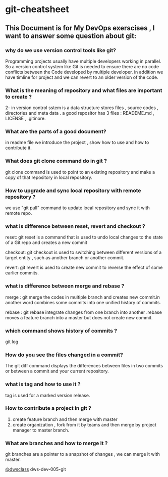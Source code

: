 # git-cheatsheet

## This Document is for My DevOps exerscises ,  I want to answer some question about git:

### why do we use version control tools like git?
Programming projects usually have multiple developers working in parallel. So a version control system like Git is needed to ensure there are no code conflicts 
between the Code developed by multiple developer. in addition we have timline for project and we can revert to an older version of the code.

### What is the meaning of repository and what files are important to create  ?
2- in version control sstem is a data structure stores files , source codes , directories and meta data . a good repositor has 3 files : READEME.md , LICENSE , .gitinore.

### What are the parts of a good document?
in readme file we introduce the project , show how to use and how to contribute it.

### What does git clone command do in git ?
git clone command is used to point to an existing repository and make a copy of that repository in local repository.

### How to upgrade and sync local repository with remote repository ? 
we use "git pull" command to update local repository and sync it with remote repo. 

### what is difference between reset, revert and checkout ? 
reset: git reset is a command that is used to undo local changes to the state of a Git repo and creates a new commit 

checkout: git checkout is used to switching between different versions of a target entity , such as another branch or another commit.

revert: git revert is used to create new commit to reverse the effect of some earlier commits.
  
### what is difference between merge and rebase ? 

merge : git merge the codes in multiple branch and creates new commit.in another word combines some commits into one unified history of commits.

rebase : git rebase integrate changes from one branch into another .rebase moves a feature branch into a master but does not create new commit.
  
### which command shows history of commits ? 
git log

### How do you see the files changed in a commit?
The git diff command displays the differences between files in two commits or between a commit and your current repository. 

### what is tag and how to use it ?
tag is used for a marked version release.

### How to contribute a project in git ?
1) create feature branch and then merge with master
2) create organization , fork from it by teams and then merge by project manager to master branch.
    
### What are branches and how to merge it ?    
git branches are a pointer to a snapshot of changes , we can merge it with master.   
   


[@dwsclass](https://github.com/dwsclass) dws-dev-005-git


